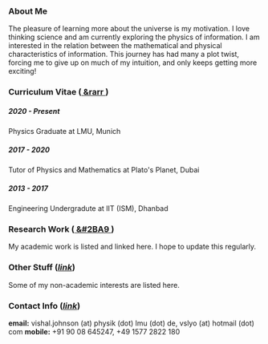 ### About Me
The pleasure of learning more about the universe is my motivation. I love thinking science and am currently exploring the physics of information. I am interested in the relation between the mathematical and physical characteristics of information. This journey has had many a plot twist, forcing me to give up on much of my intuition, and only keeps getting more exciting!

### Curriculum Vitae ([ &rarr ](curriculum-vitae.md))
##### 2020 - Present
Physics Graduate at LMU, Munich

##### 2017 - 2020
Tutor of Physics and Mathematics at Plato's Planet, Dubai

##### 2013 - 2017
Engineering Undergradute at IIT (ISM), Dhanbad

### Research Work ([ &#2BA9 ](research-work.md))
My academic work is listed and linked here. I hope to update this regularly.

### Other Stuff ([_link_](other-stuff.md))
Some of my non-academic interests are listed here.

### Contact Info ([_link_](contact.md))
**email:** vishal.johnson (at) physik (dot) lmu (dot) de, vslyo (at) hotmail (dot) com
**mobile:** +91 90 08 645247, +49 1577 2822 180
